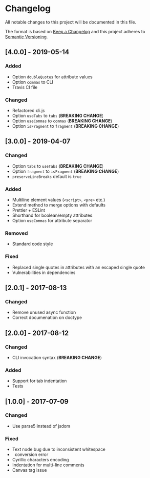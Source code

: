 # Changelog
All notable changes to this project will be documented in this file.

The format is based on [Keep a Changelog](http://keepachangelog.com/en/1.0.0/)
and this project adheres to [Semantic Versioning](http://semver.org/spec/v2.0.0.html).

## [4.0.0] - 2019-05-14
### Added
- Option `doubleQuotes` for attribute values
- Option `commas` to CLI
- Travis CI file

### Changed
- Refactored cli.js
- Option `useTabs` to `tabs` (**BREAKING CHANGE**)
- Option `useCommas` to `commas` (**BREAKING CHANGE**)
- Option `isFragment` to `fragment` (**BREAKING CHANGE**)

## [3.0.0] - 2019-04-07
### Changed
- Option `tabs` to `useTabs` (**BREAKING CHANGE**)
- Option `fragment` to `isFragment` (**BREAKING CHANGE**)
- `preserveLineBreaks` default is `true`

### Added
- Multiline element values (`<script>`, `<pre>` etc.)
- Extend method to merge options with defaults
- Prettier + ESLint
- Shorthand for boolean/empty attributes
- Option `useCommas` for attribute separator

### Removed
- Standard code style

### Fixed
- Replaced single quotes in attributes with an escaped single quote
- Vulnerabilities in dependencies

## [2.0.1] - 2017-08-13
### Changed
- Remove unused async function
- Correct documenation on doctype

## [2.0.0] - 2017-08-12
### Changed
- CLI invocation syntax (**BREAKING CHANGE**)

### Added
- Support for tab indentation
- Tests

## [1.0.0] - 2017-07-09
### Changed
- Use parse5 instead of jsdom

### Fixed
- Text node bug due to inconsistent whitespace
- &nbsp; conversion error
- Cyrillic characters encoding
- Indentation for multi-line comments
- Canvas tag issue
